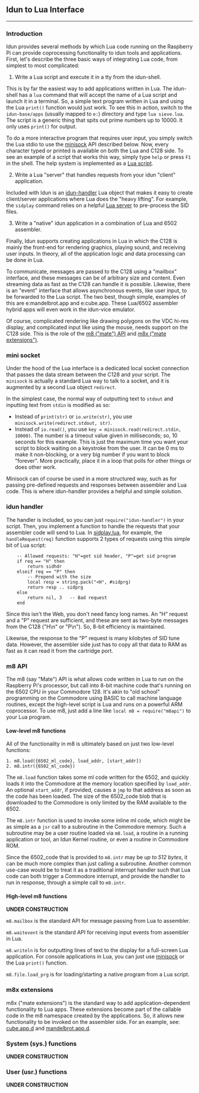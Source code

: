 ## Idun to Lua Interface
---

### Introduction

Idun provides several methods by which Lua code running on the Raspberry Pi can provide coprocessing functionality to idun tools and applications. First, let's describe the three basic ways of integrating Lua code, from simplest to most complicated:

1. Write a Lua script and execute it in a tty from the idun-shell.

This is by far the easiest way to add applications written in Lua. The idun-shell has a `lua` command that will accept the name of a Lua script and launch it in a terminal. So, a simple text program written in Lua and using the Lua `print()` function would just work. To see this in action, switch to the `idun-base/apps` (usually mapped to `e:`) directory and type `lua sieve.lua`. The script is a generic thing that spits out prime numbers up to 10000. It only uses `print()` for output.

To do a more interactive program that requires user input, you simply switch the Lua stdio to use the [minisock](#mini-socket) API described below. Now, every character typed or printed is available on both the Lua and C128 side. To see an example of a script that works this way, simply type `help` or press `F1` in the shell. The help system is implemented as a [Lua script](../cbm/resc/help.lua).

2. Write a Lua "server" that handles requests from your idun "client" application.

Included with Idun is an [idun-handler](#idun-handler) Lua object that makes it easy to create client/server applications where Lua does the "heavy lifting". For example, the `sidplay` command relies on a helpful [Lua server](../cbm/resc/sidplay.lua) to pre-process the SID files. 

3. Write a "native" idun application in a combination of Lua and 6502 assembler.

Finally, Idun supports creating applications in Lua in which the C128 is mainly the front-end for rendering graphics, playing sound, and receiving user inputs. In theory, all of the application logic and data processing can be done in Lua. 

To communicate, messages are passed to the C128 using a "mailbox" interface, and these messages can be of arbitrary size and content. Even streaming data as fast as the C128 can handle it is possible. Likewise, there is an "event" interface that allows asynchronous events, like user input, to be forwarded to the Lua script. The two best, though simple, examples of this are e:mandelbrot.app and e:cube.app. These Lua/6502 assembler hybrid apps will even work in the idun-vice emulator.

Of course, complicated rendering like drawing polygons on the VDC hi-res display, and complicated input like using the mouse, needs support on the C128 side. This is the role of the [m8 ("mate") API](#m8-api) and [m8x ("mate extensions")](#m8x-extensions).

### mini socket

Under the hood of the Lua interface is a dedicated local socket connection that passes the data stream between the C128 and your script. The `minisock` is actually a standard Lua way to talk to a socket, and it is augmented by a second Lua object `redirect`.

In the simplest case, the normal way of outputting text to `stdout` and inputting text from `stdin` is modified as so:

- Instead of `print(str)` or `io.write(str)`, you use `minisock.write(redirect.stdout, str)`.
- Instead of `io.read()`, you use `key = minisock.read(redirect.stdin, 10000)`. The number is a timeout value given in milliseconds; so, 10 seconds for this example. This is just the maximum time you want your script to block waiting on a keystroke from the user. It can be 0 ms to make it non-blocking, or a very big number if you want to block "forever". More practically, place it in a loop that polls for other things or does other work.

Minisock can of course be used in a more structured way, such as for passing pre-defined requests and responses between assembler and Lua code. This is where idun-handler provides a helpful and simple solution.

### idun handler

The handler is included, so you can just `require("idun-handler")` in your script. Then, you implement a function to handle the requests that your assembler code will send to Lua. In [sidplay.lua](../cbm/resc/sidplay.lua), for example, the `handleRequest(req)` function supports 2 types of requests using this simple bit of Lua script:

```
	-- Allowed requests: "H"=get sid header, "P"=get sid program
	if req == "H" then
		return sidhdr
	elseif req == "P" then
		-- Prepend with the size
		local resp = string.pack("<H", #sidprg)
		return resp .. sidprg
	else
		return nil, 3  	-- Bad request
	end
```
Since this isn't the Web, you don't need fancy long names. An "H" request and a "P" request are sufficient, and these are sent as two-byte messages from the C128 ("H\n" or "P\n"). So, 8-bit efficiency is maintained.

Likewise, the response to the "P" request is many kilobytes of SID tune data. However, the assembler side just has to copy all that data to RAM as fast as it can read it from the cartridge port.

### m8 API

The m8 (say "Mate") API is what allows code written in Lua to run on the Raspberry Pi's processor, but call into 8-bit machine code that's running on the 6502 CPU in your Commodore 128. It's akin to "old school" programming on the Commodore using BASIC to call machine language routines, except the high-level script is Lua and runs on a powerful ARM coprocessor. To use m8, just add a line like `local m8 = require("m8api")` to your Lua program.

#### Low-level m8 functions

All of the functionality in m8 is ultimately based on just two low-level functions:

```
1. m8.load({6502_ml_code}, load_addr, [start_addr])
2. m8.intr({6502_ml_code})
```

The `m8.load` function takes some ml code written for the 6502, and quickly loads it into the Commodore at the memory location specified by `load_addr`. An optional `start_addr`, if provided, causes a `jmp` to that address as soon as the code has been loaded. The size of the 6502_code blob that is downloaded to the Commodore is only limited by the RAM available to the 6502.

The `m8.intr` function is used to invoke some inline ml code, which might be as simple as a `jsr` call to a subroutine in the Commodore memory. Such a subroutine may be a user routine loaded via `m8.load`, a routine in a running application or tool, an Idun Kernel routine, or even a  routine in Commodore ROM.

Since the 6502_code that is provided to `m8.intr` may be _up to 512 bytes_, it can be much more complex than just calling a subroutine. Another common use-case would be to treat it as a traditional interrupt handler such that Lua code can both trigger a Commodore interrupt, and provide the handler to run in response, through a simple call to `m8.intr`.

#### High-level m8 functions

__UNDER CONSTRUCTION__

`m8.mailbox` is the standard API for message passing from Lua to assembler.

`m8.waitevent` is the standard API for receiving input events from assembler in Lua.

`m8.writeln` is for outputting lines of text to the display for a full-screen Lua application. For console applications in Lua, you can just use [minisock](#minisock) or the Lua `print()` function.

`m8.file.load_prg` is for loading/starting a native program from a Lua script.

### m8x extensions

m8x ("mate extensions") is the standard way to add application-dependent functionality to Lua apps. These extensions become part of the callable code in the m8 namespace created by the applications. So, it allows new functionality to be invoked on the assembler side. For an example, see: [cube.app.d](../samples/cube.app.d/) and [mandelbrot.app.d](../samples/mandelbrot.app.d/).

### System (sys.) functions

__UNDER CONSTRUCTION__

### User (usr.) functions

__UNDER CONSTRUCTION__
